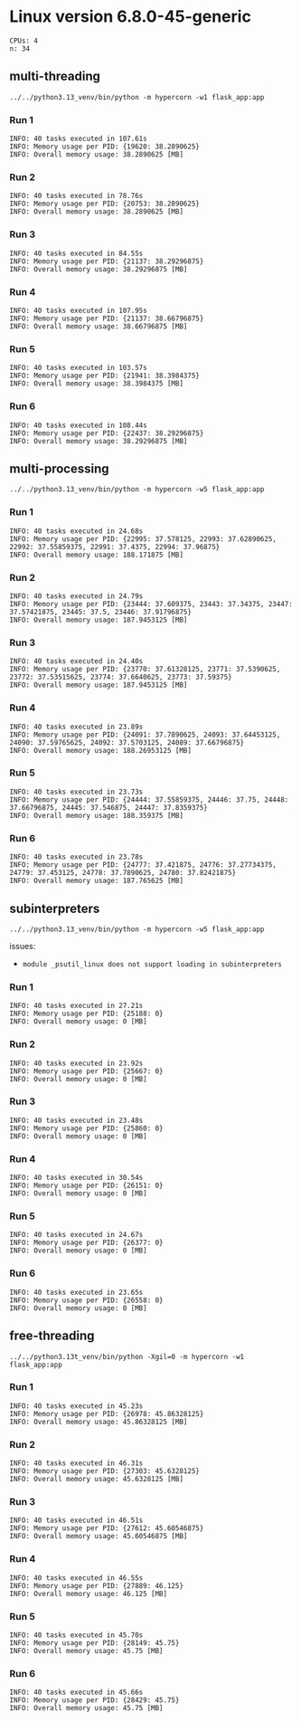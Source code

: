 # Linux version 6.8.0-45-generic
```
CPUs: 4
n: 34
```

## multi-threading

`../../python3.13_venv/bin/python -m hypercorn -w1 flask_app:app`

### Run 1
```
INFO: 40 tasks executed in 107.61s  
INFO: Memory usage per PID: {19620: 38.2890625}  
INFO: Overall memory usage: 38.2890625 [MB]
```
### Run 2
```
INFO: 40 tasks executed in 78.76s
INFO: Memory usage per PID: {20753: 38.2890625}
INFO: Overall memory usage: 38.2890625 [MB]
```
### Run 3
```
INFO: 40 tasks executed in 84.55s
INFO: Memory usage per PID: {21137: 38.29296875}
INFO: Overall memory usage: 38.29296875 [MB]
```
### Run 4
```
INFO: 40 tasks executed in 107.95s
INFO: Memory usage per PID: {21137: 38.66796875}
INFO: Overall memory usage: 38.66796875 [MB]
```
### Run 5
```
INFO: 40 tasks executed in 103.57s
INFO: Memory usage per PID: {21941: 38.3984375}
INFO: Overall memory usage: 38.3984375 [MB]
```
### Run 6
```
INFO: 40 tasks executed in 108.44s
INFO: Memory usage per PID: {22437: 38.29296875}
INFO: Overall memory usage: 38.29296875 [MB]
```

## multi-processing

`../../python3.13_venv/bin/python -m hypercorn -w5 flask_app:app`

### Run 1
```
INFO: 40 tasks executed in 24.68s
INFO: Memory usage per PID: {22995: 37.578125, 22993: 37.62890625, 22992: 37.55859375, 22991: 37.4375, 22994: 37.96875}
INFO: Overall memory usage: 188.171875 [MB]
```
### Run 2
```
INFO: 40 tasks executed in 24.79s
INFO: Memory usage per PID: {23444: 37.609375, 23443: 37.34375, 23447: 37.57421875, 23445: 37.5, 23446: 37.91796875}
INFO: Overall memory usage: 187.9453125 [MB]
```
### Run 3
```
INFO: 40 tasks executed in 24.40s
INFO: Memory usage per PID: {23770: 37.61328125, 23771: 37.5390625, 23772: 37.53515625, 23774: 37.6640625, 23773: 37.59375}
INFO: Overall memory usage: 187.9453125 [MB]
```
### Run 4
```
INFO: 40 tasks executed in 23.89s
INFO: Memory usage per PID: {24091: 37.7890625, 24093: 37.64453125, 24090: 37.59765625, 24092: 37.5703125, 24089: 37.66796875}
INFO: Overall memory usage: 188.26953125 [MB]
```
### Run 5
```
INFO: 40 tasks executed in 23.73s
INFO: Memory usage per PID: {24444: 37.55859375, 24446: 37.75, 24448: 37.66796875, 24445: 37.546875, 24447: 37.8359375}
INFO: Overall memory usage: 188.359375 [MB]
```
### Run 6
```
INFO: 40 tasks executed in 23.78s
INFO: Memory usage per PID: {24777: 37.421875, 24776: 37.27734375, 24779: 37.453125, 24778: 37.7890625, 24780: 37.82421875}
INFO: Overall memory usage: 187.765625 [MB]
```

## subinterpreters

`../../python3.13_venv/bin/python -m hypercorn -w5 flask_app:app`

issues:
- `module _psutil_linux does not support loading in subinterpreters`
### Run 1
```
INFO: 40 tasks executed in 27.21s
INFO: Memory usage per PID: {25188: 0}
INFO: Overall memory usage: 0 [MB]
```
### Run 2
```
INFO: 40 tasks executed in 23.92s
INFO: Memory usage per PID: {25667: 0}
INFO: Overall memory usage: 0 [MB]
```
### Run 3
```
INFO: 40 tasks executed in 23.48s
INFO: Memory usage per PID: {25860: 0}
INFO: Overall memory usage: 0 [MB]
```
### Run 4
```
INFO: 40 tasks executed in 30.54s
INFO: Memory usage per PID: {26151: 0}
INFO: Overall memory usage: 0 [MB]
```
### Run 5
```
INFO: 40 tasks executed in 24.67s
INFO: Memory usage per PID: {26377: 0}
INFO: Overall memory usage: 0 [MB]
```
### Run 6
```
INFO: 40 tasks executed in 23.65s
INFO: Memory usage per PID: {26558: 0}
INFO: Overall memory usage: 0 [MB]
```

## free-threading

`../../python3.13t_venv/bin/python -Xgil=0 -m hypercorn -w1 flask_app:app`

### Run 1
```
INFO: 40 tasks executed in 45.23s
INFO: Memory usage per PID: {26978: 45.86328125}
INFO: Overall memory usage: 45.86328125 [MB]
```
### Run 2
```
INFO: 40 tasks executed in 46.31s
INFO: Memory usage per PID: {27303: 45.6328125}
INFO: Overall memory usage: 45.6328125 [MB]
```
### Run 3
```
INFO: 40 tasks executed in 46.51s
INFO: Memory usage per PID: {27612: 45.60546875}
INFO: Overall memory usage: 45.60546875 [MB]
```
### Run 4
```
INFO: 40 tasks executed in 46.55s
INFO: Memory usage per PID: {27889: 46.125}
INFO: Overall memory usage: 46.125 [MB]
```
### Run 5
```
INFO: 40 tasks executed in 45.70s
INFO: Memory usage per PID: {28149: 45.75}
INFO: Overall memory usage: 45.75 [MB]
```
### Run 6
```
INFO: 40 tasks executed in 45.66s
INFO: Memory usage per PID: {28429: 45.75}
INFO: Overall memory usage: 45.75 [MB]
```